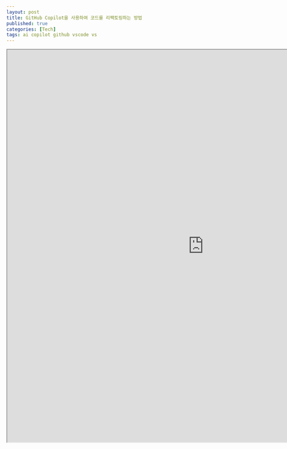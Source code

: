 ```yaml
---
layout: post
title: GitHub Copilot을 사용하여 코드를 리팩토링하는 방법
published: true
categories: [Tech]
tags: ai copilot github vscode vs
---
```

<iframe width="1024" height="1024" width="1024" height="1024" src="https://docs.google.com/document/d/e/2PACX-1vQO3nRqVlY3lOnVb9Pgppzj2lqOUb-NfartAd0c5Oss4gwkp6Hlst0Cz1PyZOvW7ZRTOMcTEL0vXXGK/pub?embedded=true"></iframe>    
    
